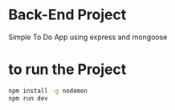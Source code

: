 # Back-End Project

Simple To Do App using express and mongoose

# to run the Project

```bash
npm install -g nodemon  
npm run dev
```
